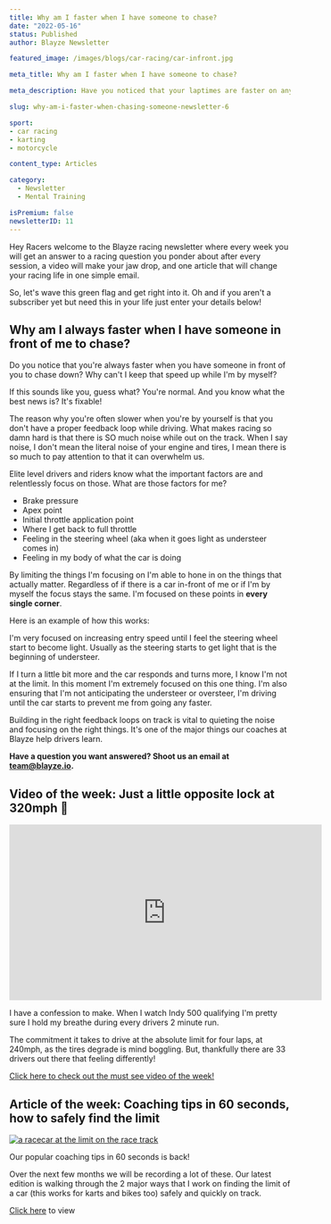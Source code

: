 ```yaml
---
title: Why am I faster when I have someone to chase?
date: "2022-05-16"
status: Published
author: Blayze Newsletter

featured_image: /images/blogs/car-racing/car-infront.jpg

meta_title: Why am I faster when I have someone to chase?

meta_description: Have you noticed that your laptimes are faster on any race track when you are chasing someone in front of you?  Find out why here.

slug: why-am-i-faster-when-chasing-someone-newsletter-6

sport:
- car racing
- karting
- motorcycle

content_type: Articles

category:
  - Newsletter
  - Mental Training

isPremium: false
newsletterID: 11
---
```



Hey Racers welcome to the Blayze racing newsletter where every week you will get an answer to a racing question you ponder about after every session, a video will make your jaw drop, and one article that will change your racing life in one simple email. 

So, let's wave this green flag and get right into it.  Oh and if you aren't a subscriber yet but need this in your life just enter your details below!

<div class="_form_11"></div>

## Why am I always faster when I have someone in front of me to chase?

Do you notice that you're always faster when you have someone in front of you to chase down?  Why can't I keep that speed up while I'm by myself?

If this sounds like you, guess what?  You're normal.  And you know what the best news is?  It's fixable!

The reason why you're often slower when you're by yourself is that you don't have a proper feedback loop while driving.  What makes racing so damn hard is that there is SO much noise while out on the track.  When I say noise, I don't mean the literal noise of your engine and tires, I mean there is so much to pay attention to that it can overwhelm us.

Elite level drivers and riders know what the important factors are and relentlessly focus on those.  What are those factors for me?

- Brake pressure
- Apex point
- Initial throttle application point
- Where I get back to full throttle
- Feeling in the steering wheel (aka when it goes light as understeer comes in)
- Feeling in my body of what the car is doing


By limiting the things I'm focusing on I'm able to hone in on the things that actually matter.  Regardless of if there is a car in-front of me or if I'm by myself the focus stays the same.  I'm focused on these points in **every single corner**.

Here is an example of how this works:

I'm very focused on increasing entry speed until I feel the steering wheel start to become light.  Usually as the steering starts to get light that is the beginning of understeer.  

If I turn a little bit more and the car responds and turns more, I know I'm not at the limit.  In this moment I'm extremely focused on this one thing.  I'm also ensuring that I'm not anticipating the understeer or oversteer, I'm driving until the car starts to prevent me from going any faster.

Building in the right feedback loops on track is vital to quieting the noise and focusing on the right things.  It's one of the major things our coaches at Blayze help drivers learn.

**Have a question you want answered?  Shoot us an email at [team@blayze.io](mailto:team@blayze.io).**


## Video of the week:  Just a little opposite lock at 320mph 🤯

<iframe width="560" height="315" src="https://www.youtube.com/embed/J-K0oObNHyU?start=90" title="YouTube video player" frameborder="0" allow="accelerometer; autoplay; clipboard-write; encrypted-media; gyroscope; picture-in-picture" allowfullscreen></iframe>


I have a confession to make.  When I watch Indy 500 qualifying I'm pretty sure I hold my breathe during every drivers 2 minute run.

The commitment it takes to drive at the absolute limit for four laps, at 240mph, as the tires degrade is mind boggling.  But, thankfully there are 33 drivers out there that feeling differently!

[Click here to check out the must see video of the week!](https://youtu.be/J-K0oObNHyU?t=89)


## Article of the week: Coaching tips in 60 seconds, how to safely find the limit

<a href="https://blayze.io/car-racing/safely-find-the-limit">
	<img src="https://blayze.io/assets/images/blogs/car-racing/sideways.jpg" alt="a racecar at the limit on the race track">
</a>

Our popular coaching tips in 60 seconds is back!  

Over the next few months we will be recording a lot of these.  Our latest edition is walking through the 2 major ways that I work on finding the limit of a car (this works for karts and bikes too) safely and quickly on track.

[Click here](https://blayze.io/blog/car-racing/safely-find-the-limit) to view